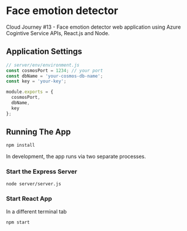 # Face emotion detector

Cloud Journey #13 - Face emotion detector web application using Azure Cogintive Service APIs, React.js and Node.

## Application Settings 

```javascript
// server/env/environment.js
const cosmosPort = 1234; // your port
const dbName = 'your-cosmos-db-name';
const key = 'your-key';

module.exports = {
  cosmosPort,
  dbName,
  key
};
```

## Running The App
```bash
npm install
```

In development, the app runs via two separate processes.

### Start the Express Server

```bash
node server/server.js
```


### Start React App

In a different terminal tab

```bash
npm start
```


